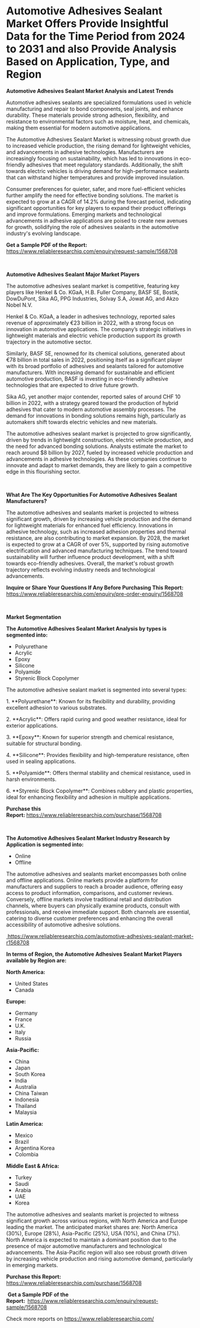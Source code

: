 <p><h1>Automotive Adhesives Sealant Market Offers Provide Insightful Data for the Time Period from 2024 to 2031 and also Provide Analysis Based on Application, Type, and Region</h1></p><p><strong>Automotive Adhesives Sealant Market Analysis and Latest Trends</strong></p>
<p><p>Automotive adhesives sealants are specialized formulations used in vehicle manufacturing and repair to bond components, seal joints, and enhance durability. These materials provide strong adhesion, flexibility, and resistance to environmental factors such as moisture, heat, and chemicals, making them essential for modern automotive applications.</p><p>The Automotive Adhesives Sealant Market is witnessing robust growth due to increased vehicle production, the rising demand for lightweight vehicles, and advancements in adhesive technologies. Manufacturers are increasingly focusing on sustainability, which has led to innovations in eco-friendly adhesives that meet regulatory standards. Additionally, the shift towards electric vehicles is driving demand for high-performance sealants that can withstand higher temperatures and provide improved insulation.</p><p>Consumer preferences for quieter, safer, and more fuel-efficient vehicles further amplify the need for effective bonding solutions. The market is expected to grow at a CAGR of 14.2% during the forecast period, indicating significant opportunities for key players to expand their product offerings and improve formulations. Emerging markets and technological advancements in adhesive applications are poised to create new avenues for growth, solidifying the role of adhesives sealants in the automotive industry's evolving landscape.</p></p>
<p><strong>Get a Sample PDF of the Report:&nbsp;</strong> <a href="https://www.reliableresearchiq.com/enquiry/request-sample/1568708?utm_campaign=1123&utm_medium=2&utm_source=Github&utm_content=ia&utm_term=28122024&utm_id=automotive-adhesives-sealant">https://www.reliableresearchiq.com/enquiry/request-sample/1568708</a></p>
<p>&nbsp;</p>
<p><strong>Automotive Adhesives Sealant Major Market Players</strong></p>
<p><p>The automotive adhesives sealant market is competitive, featuring key players like Henkel & Co. KGaA, H.B. Fuller Company, BASF SE, Bostik, DowDuPont, Sika AG, PPG Industries, Solvay S.A, Jowat AG, and Akzo Nobel N.V. </p><p>Henkel & Co. KGaA, a leader in adhesives technology, reported sales revenue of approximately €23 billion in 2022, with a strong focus on innovation in automotive applications. The company’s strategic initiatives in lightweight materials and electric vehicle production support its growth trajectory in the automotive sector.</p><p>Similarly, BASF SE, renowned for its chemical solutions, generated about €78 billion in total sales in 2022, positioning itself as a significant player with its broad portfolio of adhesives and sealants tailored for automotive manufacturers. With increasing demand for sustainable and efficient automotive production, BASF is investing in eco-friendly adhesive technologies that are expected to drive future growth.</p><p>Sika AG, yet another major contender, reported sales of around CHF 10 billion in 2022, with a strategy geared toward the production of hybrid adhesives that cater to modern automotive assembly processes. The demand for innovations in bonding solutions remains high, particularly as automakers shift towards electric vehicles and new materials.</p><p>The automotive adhesives sealant market is projected to grow significantly, driven by trends in lightweight construction, electric vehicle production, and the need for advanced bonding solutions. Analysts estimate the market to reach around $8 billion by 2027, fueled by increased vehicle production and advancements in adhesive technologies. As these companies continue to innovate and adapt to market demands, they are likely to gain a competitive edge in this flourishing sector.</p></p>
<p>&nbsp;</p>
<p><strong>What Are The Key Opportunities For Automotive Adhesives Sealant Manufacturers?</strong></p>
<p><p>The automotive adhesives and sealants market is projected to witness significant growth, driven by increasing vehicle production and the demand for lightweight materials for enhanced fuel efficiency. Innovations in adhesive technology, such as increased adhesion properties and thermal resistance, are also contributing to market expansion. By 2028, the market is expected to grow at a CAGR of over 5%, supported by rising automotive electrification and advanced manufacturing techniques. The trend toward sustainability will further influence product development, with a shift towards eco-friendly adhesives. Overall, the market's robust growth trajectory reflects evolving industry needs and technological advancements.</p></p>
<p><strong>Inquire or Share Your Questions If Any Before Purchasing This Report:</strong> <a href="https://www.reliableresearchiq.com/enquiry/pre-order-enquiry/1568708?utm_campaign=1123&utm_medium=2&utm_source=Github&utm_content=ia&utm_term=28122024&utm_id=automotive-adhesives-sealant">https://www.reliableresearchiq.com/enquiry/pre-order-enquiry/1568708</a></p>
<p>&nbsp;</p>
<p><strong>Market Segmentation</strong></p>
<p><strong>The Automotive Adhesives Sealant Market Analysis by types is segmented into:</strong></p>
<p><ul><li>Polyurethane</li><li>Acrylic</li><li>Epoxy</li><li>Silicone</li><li>Polyamide</li><li>Styrenic Block Copolymer</li></ul></p>
<p><p>The automotive adhesive sealant market is segmented into several types: </p><p>1. **Polyurethane**: Known for its flexibility and durability, providing excellent adhesion to various substrates.</p><p>2. **Acrylic**: Offers rapid curing and good weather resistance, ideal for exterior applications.</p><p>3. **Epoxy**: Known for superior strength and chemical resistance, suitable for structural bonding.</p><p>4. **Silicone**: Provides flexibility and high-temperature resistance, often used in sealing applications.</p><p>5. **Polyamide**: Offers thermal stability and chemical resistance, used in harsh environments.</p><p>6. **Styrenic Block Copolymer**: Combines rubbery and plastic properties, ideal for enhancing flexibility and adhesion in multiple applications.</p></p>
<p><strong>Purchase this Report:&nbsp;</strong><a href="https://www.reliableresearchiq.com/purchase/1568708?utm_campaign=1123&utm_medium=2&utm_source=Github&utm_content=ia&utm_term=28122024&utm_id=automotive-adhesives-sealant">https://www.reliableresearchiq.com/purchase/1568708</a></p>
<p>&nbsp;</p>
<p><strong>The Automotive Adhesives Sealant Market Industry Research by Application is segmented into:</strong></p>
<p><ul><li>Online</li><li>Offline</li></ul></p>
<p><p>The automotive adhesives and sealants market encompasses both online and offline applications. Online markets provide a platform for manufacturers and suppliers to reach a broader audience, offering easy access to product information, comparisons, and customer reviews. Conversely, offline markets involve traditional retail and distribution channels, where buyers can physically examine products, consult with professionals, and receive immediate support. Both channels are essential, catering to diverse customer preferences and enhancing the overall accessibility of automotive adhesive solutions.</p></p>
<p><a href="https://www.reliableresearchiq.com/automotive-adhesives-sealant-market-r1568708?utm_campaign=1123&utm_medium=2&utm_source=Github&utm_content=ia&utm_term=28122024&utm_id=automotive-adhesives-sealant">&nbsp;https://www.reliableresearchiq.com/automotive-adhesives-sealant-market-r1568708</a></p>
<p><strong>In terms of Region, the Automotive Adhesives Sealant Market Players available by Region are:</strong></p>
<p>
    <p> <strong> North America: </strong>
        <ul>
            <li>United States</li>
            <li>Canada</li>
        </ul>
        </p> 
    <p> <strong> Europe: </strong>
        <ul>
            <li>Germany</li>
            <li>France</li>
            <li>U.K.</li>
            <li>Italy</li>
            <li>Russia</li>
        </ul>
        </p> 
    <p> <strong> Asia-Pacific: </strong>
        <ul>
            <li>China</li>
            <li>Japan</li>
            <li>South Korea</li>
            <li>India</li>
            <li>Australia</li>
            <li>China Taiwan</li>
            <li>Indonesia</li>
            <li>Thailand</li>
            <li>Malaysia</li>
        </ul>
        </p> 
    <p> <strong> Latin America: </strong>
        <ul>
            <li>Mexico</li>
            <li>Brazil</li>
            <li>Argentina Korea</li>
            <li>Colombia</li>
        </ul>
        </p> 
    <p> <strong> Middle East & Africa: </strong>
        <ul>
            <li>Turkey</li>
            <li>Saudi</li>
            <li>Arabia</li>
            <li>UAE</li>
            <li>Korea</li>
        </ul>
    </p>
    </p>
<p><p>The automotive adhesives and sealants market is projected to witness significant growth across various regions, with North America and Europe leading the market. The anticipated market shares are: North America (30%), Europe (28%), Asia-Pacific (25%), USA (10%), and China (7%). North America is expected to maintain a dominant position due to the presence of major automotive manufacturers and technological advancements. The Asia-Pacific region will also see robust growth driven by increasing vehicle production and rising automotive demand, particularly in emerging markets.</p></p>
<p><strong>Purchase this Report: </strong><a href="https://www.reliableresearchiq.com/purchase/1568708?utm_campaign=1123&utm_medium=2&utm_source=Github&utm_content=ia&utm_term=28122024&utm_id=automotive-adhesives-sealant">https://www.reliableresearchiq.com/purchase/1568708</a></p>
<p>&nbsp;<strong>Get a Sample PDF of the Report:&nbsp;&nbsp;</strong><a href="https://www.reliableresearchiq.com/enquiry/request-sample/1568708?utm_campaign=1123&utm_medium=2&utm_source=Github&utm_content=ia&utm_term=28122024&utm_id=automotive-adhesives-sealant">https://www.reliableresearchiq.com/enquiry/request-sample/1568708</a></p>
<p><strong></strong></p>
<p>Check more reports on <a href="https://www.reliableresearchiq.com/?utm_campaign=1123&utm_medium=2&utm_source=Github&utm_content=ia&utm_term=28122024&utm_id=automotive-adhesives-sealant">https://www.reliableresearchiq.com/</a></p>
